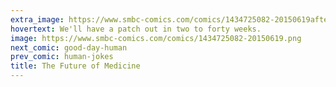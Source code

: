 ```yaml
---
extra_image: https://www.smbc-comics.com/comics/1434725082-20150619after.png
hovertext: We'll have a patch out in two to forty weeks.
image: https://www.smbc-comics.com/comics/1434725082-20150619.png
next_comic: good-day-human
prev_comic: human-jokes
title: The Future of Medicine
---
```


